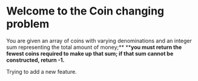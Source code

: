 # Welcome to the Coin changing problem

You are given an array of coins with varying denominations and an integer sum representing the total amount of money;** ****you must return the fewest coins required to make up that sum; if that sum cannot be constructed, return -1.** 

Trying to add a new feature.
